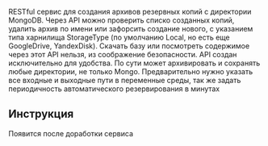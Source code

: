 RESTful сервис для создания архивов резервных копий с директории MongoDB. 
Через API можно проверить списко созданных копий, удалить архив по имени или зафорсить создание 
нового, с указанием типа харнилища StorageType (по умолчанию Local, но есть еще GoogleDrive, YandexDisk).
Скачать базу или посмотреть содержимое через этот API нельзя, из соображение безопасности. API создан исключительно 
для удобства. 
По сути может архивировать и сохранять любые директории, не только Mongo. Предварительно нужно указать все входные и выходные пути в переменные среды, так же задать периодичность автоматического резервирования в минутах

## Инструкция

Появится после доработки сервиса